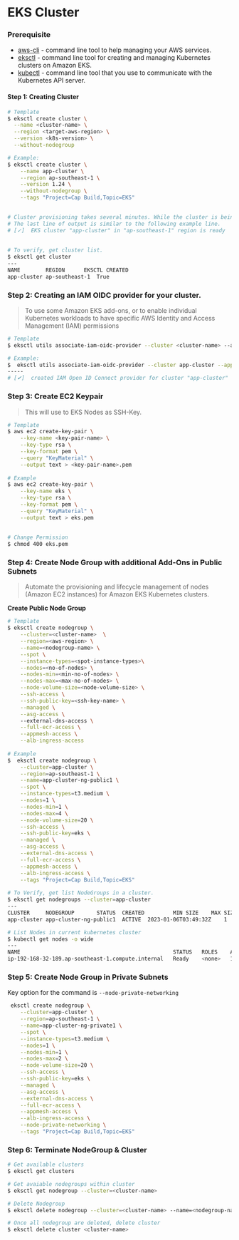 # EKS Cluster

### Prerequisite
 - [aws-cli](https://aws.amazon.com/cli/) - command line tool to help managing your AWS services. 
 - [eksctl](https://docs.aws.amazon.com/eks/latest/userguide/eksctl.html) -  command line tool for creating and managing Kubernetes clusters on Amazon EKS.
 - [kubectl](https://docs.aws.amazon.com/eks/latest/userguide/install-kubectl.html) - command line tool that you use to communicate with the Kubernetes API server.



#### Step 1: Creating Cluster
```bash
# Template
$ eksctl create cluster \
  --name <cluster-name> \
  --region <target-aws-region> \
  --version <k8s-version> \
  --without-nodegroup

# Example: 
$ eksctl create cluster \
    --name app-cluster \
    --region ap-southeast-1 \
    --version 1.24 \
    --without-nodegroup \
    --tags "Project=Cap Build,Topic=EKS"

    
# Cluster provisioning takes several minutes. While the cluster is being created, several lines of output appear.
# The last line of output is similar to the following example line.    
# [✓]  EKS cluster "app-cluster" in "ap-southeast-1" region is ready 
 
 
# To verify, get cluster list.
$ eksctl get cluster
---
NAME		REGION		EKSCTL CREATED
app-cluster	ap-southeast-1	True
```

### Step 2: Creating an IAM OIDC provider for your cluster.
> To use some Amazon EKS add-ons, or to enable individual Kubernetes workloads to have specific AWS Identity and Access Management (IAM) permissions
```bash
# Template
$ eksctl utils associate-iam-oidc-provider --cluster <cluster-name> --approve

# Example:
$  eksctl utils associate-iam-oidc-provider --cluster app-cluster --approve
-----
# [✔]  created IAM Open ID Connect provider for cluster "app-cluster" in "ap-southeast-1"
```

### Step 3: Create EC2 Keypair
> This will use to EKS Nodes as SSH-Key.

```bash
# Template
$ aws ec2 create-key-pair \
    --key-name <key-pair-name> \
    --key-type rsa \
    --key-format pem \
    --query "KeyMaterial" \
    --output text > <key-pair-name>.pem
    
# Example
$ aws ec2 create-key-pair \
    --key-name eks \
    --key-type rsa \
    --key-format pem \
    --query "KeyMaterial" \
    --output text > eks.pem
    
    
# Change Permission 
$ chmod 400 eks.pem
```

### Step 4: Create Node Group with additional Add-Ons in Public Subnets
> Automate the provisioning and lifecycle management of nodes (Amazon EC2 instances) for Amazon EKS Kubernetes clusters.

**Create Public Node Group**
```bash
# Template
$ eksctl create nodegroup \
    --cluster=<cluster-name>  \
    --region=<aws-region> \
    --name=<nodegroup-name> \
    --spot \
    --instance-types=<spot-instance-types>\
    --nodes=<no-of-nodes> \
    --nodes-min=<min-no-of-nodes> \
    --nodes-max=<max-no-of-nodes> \
    --node-volume-size=<node-volume-size> \
    --ssh-access \
    --ssh-public-key=<ssh-key-name> \
    --managed \
    --asg-access \ 
    --external-dns-access \
    --full-ecr-access \
    --appmesh-access \
    --alb-ingress-access 
    
# Example    
$  eksctl create nodegroup \
    --cluster=app-cluster \
    --region=ap-southeast-1 \
    --name=app-cluster-ng-public1 \
    --spot \
    --instance-types=t3.medium \
    --nodes=1 \
    --nodes-min=1 \
    --nodes-max=4 \
    --node-volume-size=20 \
    --ssh-access \
    --ssh-public-key=eks \
    --managed \
    --asg-access \
    --external-dns-access \
    --full-ecr-access \
    --appmesh-access \
    --alb-ingress-access \
    --tags "Project=Cap Build,Topic=EKS"
    
# To Verify, get list NodeGroups in a cluster.
$ eksctl get nodegroups --cluster=app-cluster
---
CLUSTER		NODEGROUP		STATUS	CREATED			MIN SIZE	MAX SIZE	DESIRED CAPACITY	INSTANCE TYPE	IMAGE ID	ASG NAME							TYPE
app-cluster	app-cluster-ng-public1	ACTIVE	2023-01-06T03:49:32Z	1		4		1			t3.medium	AL2_x86_64	eks-app-cluster-ng-public1-bac2c299-55c5-9493-afb3-76824d7b9de8	managed

# List Nodes in current kubernetes cluster
$ kubectl get nodes -o wide
---
NAME                                                STATUS   ROLES    AGE   VERSION               INTERNAL-IP      EXTERNAL-IP     OS-IMAGE         KERNEL-VERSION                 CONTAINER-RUNTIME
ip-192-168-32-189.ap-southeast-1.compute.internal   Ready    <none>   18m   v1.24.7-eks-fb459a0   192.168.32.189   54.179.130.81   Amazon Linux 2   5.4.226-129.415.amzn2.x86_64   containerd://1.6.6
```

### Step 5: Create Node Group in Private Subnets

Key option for the command is `--node-private-networking`
```bash
 eksctl create nodegroup \
    --cluster=app-cluster \
    --region=ap-southeast-1 \
    --name=app-cluster-ng-private1 \
    --spot \
    --instance-types=t3.medium \
    --nodes=1 \
    --nodes-min=1 \
    --nodes-max=2 \
    --node-volume-size=20 \
    --ssh-access \
    --ssh-public-key=eks \
    --managed \
    --asg-access \
    --external-dns-access \
    --full-ecr-access \
    --appmesh-access \
    --alb-ingress-access \
    --node-private-networking \
    --tags "Project=Cap Build,Topic=EKS"
```


### Step 6: Terminate NodeGroup & Cluster
```bash
# Get available clusters
$ eksctl get clusters

# Get avaiable nodegroups within cluster
$ eksctl get nodegroup --cluster=<cluster-name>

# Delete Nodegroup
$ eksctl delete nodegroup --cluster=<cluster-name> --name=<nodegroup-name>

# Once all nodegroup are deleted, delete cluster
$ eksctl delete cluster <cluster-name>
